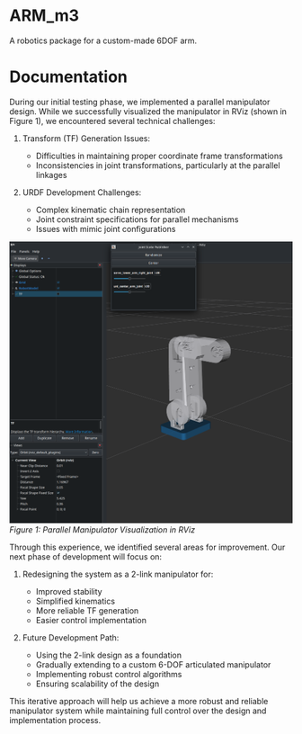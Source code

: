 # ARM_m3
A robotics package for a custom-made 6DOF arm. 

# Documentation

During our initial testing phase, we implemented a parallel manipulator design. While we successfully visualized the manipulator in RViz (shown in Figure 1), we encountered several technical challenges:

1. Transform (TF) Generation Issues:
   - Difficulties in maintaining proper coordinate frame transformations
   - Inconsistencies in joint transformations, particularly at the parallel linkages

2. URDF Development Challenges:
   - Complex kinematic chain representation
   - Joint constraint specifications for parallel mechanisms
   - Issues with mimic joint configurations

![parallel_manipulator](imgs/rviz_manipulator.png)
*Figure 1: Parallel Manipulator Visualization in RViz*

Through this experience, we identified several areas for improvement. Our next phase of development will focus on:

1. Redesigning the system as a 2-link manipulator for:
   - Improved stability
   - Simplified kinematics
   - More reliable TF generation
   - Easier control implementation

2. Future Development Path:
   - Using the 2-link design as a foundation
   - Gradually extending to a custom 6-DOF articulated manipulator
   - Implementing robust control algorithms
   - Ensuring scalability of the design

This iterative approach will help us achieve a more robust and reliable manipulator system while maintaining full control over the design and implementation process.
